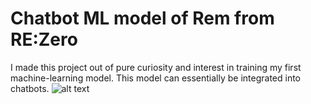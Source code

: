 # Chatbot ML model of Rem from RE:Zero 

I made this project out of pure curiosity and interest in training my first machine-learning model. This model can essentially be integrated into chatbots. 
![alt text](https://media.discordapp.net/attachments/1078779421617565779/1132110141987225731/image.png?width=1188&height=575)
